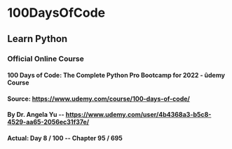 # 100DaysOfCode
## Learn Python

### Official Online Course
#### 100 Days of Code: The Complete Python Pro Bootcamp for 2022 - ûdemy Course

#### Source: https://www.udemy.com/course/100-days-of-code/
#### By Dr. Angela Yu -- https://www.udemy.com/user/4b4368a3-b5c8-4529-aa65-2056ec31f37e/
#### Actual: Day 8 / 100 -- Chapter 95 / 695